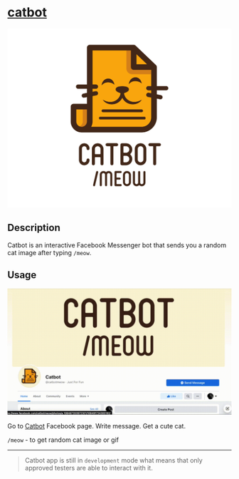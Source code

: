 # [catbot](https://www.facebook.com/catbotmeow)

![icon](assets/logo.png)

## Description

Catbot is an interactive Facebook Messenger bot that sends you a random cat image after typing `/meow`.

## Usage


![preview](assets/preview.gif)

Go to [Catbot](https://www.facebook.com/catbotmeow) Facebook page. Write message. Get a cute cat.

`/meow` - to get random cat image or gif

---

> Catbot app is still in `development` mode what means that only approved testers are able to interact with it.
